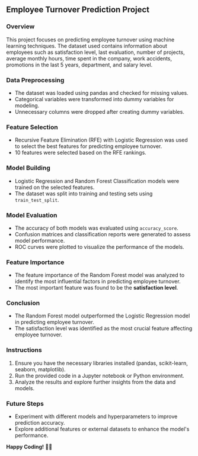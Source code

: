 ## Employee Turnover Prediction Project

### Overview
This project focuses on predicting employee turnover using machine learning techniques. The dataset used contains information about employees such as satisfaction level, last evaluation, number of projects, average monthly hours, time spent in the company, work accidents, promotions in the last 5 years, department, and salary level.

### Data Preprocessing
- The dataset was loaded using pandas and checked for missing values.
- Categorical variables were transformed into dummy variables for modeling.
- Unnecessary columns were dropped after creating dummy variables.

### Feature Selection
- Recursive Feature Elimination (RFE) with Logistic Regression was used to select the best features for predicting employee turnover.
- 10 features were selected based on the RFE rankings.

### Model Building
- Logistic Regression and Random Forest Classification models were trained on the selected features.
- The dataset was split into training and testing sets using `train_test_split`.

### Model Evaluation
- The accuracy of both models was evaluated using `accuracy_score`.
- Confusion matrices and classification reports were generated to assess model performance.
- ROC curves were plotted to visualize the performance of the models.

### Feature Importance
- The feature importance of the Random Forest model was analyzed to identify the most influential factors in predicting employee turnover.
- The most important feature was found to be the **satisfaction level**.

### Conclusion
- The Random Forest model outperformed the Logistic Regression model in predicting employee turnover.
- The satisfaction level was identified as the most crucial feature affecting employee turnover.

### Instructions
1. Ensure you have the necessary libraries installed (pandas, scikit-learn, seaborn, matplotlib).
2. Run the provided code in a Jupyter notebook or Python environment.
3. Analyze the results and explore further insights from the data and models.

### Future Steps
- Experiment with different models and hyperparameters to improve prediction accuracy.
- Explore additional features or external datasets to enhance the model's performance.

**Happy Coding!** 🙇‍♂️

